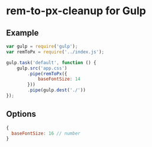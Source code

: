 # rem-to-px-cleanup for Gulp

## Example

```js
var gulp = require('gulp');
var remToPx = require('../index.js');

gulp.task('default', function () {
	gulp.src('app.css')
		.pipe(remToPx({
			baseFontSize: 14
		}))
		.pipe(gulp.dest('./'))
});
```

## Options

```js
{
  baseFontSize: 16 // number
}
```

